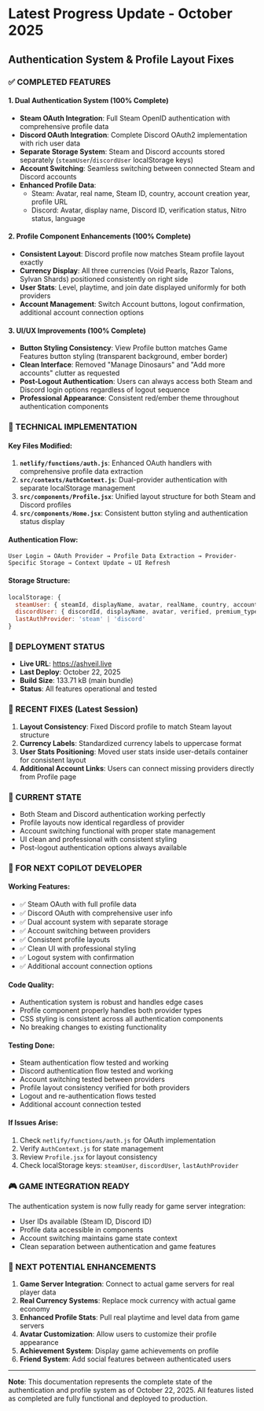 # Latest Progress Update - October 2025
## Authentication System & Profile Layout Fixes

### ✅ COMPLETED FEATURES

#### 1. Dual Authentication System (100% Complete)
- **Steam OAuth Integration**: Full Steam OpenID authentication with comprehensive profile data
- **Discord OAuth Integration**: Complete Discord OAuth2 implementation with rich user data
- **Separate Storage System**: Steam and Discord accounts stored separately (`steamUser`/`discordUser` localStorage keys)
- **Account Switching**: Seamless switching between connected Steam and Discord accounts
- **Enhanced Profile Data**: 
  - Steam: Avatar, real name, Steam ID, country, account creation year, profile URL
  - Discord: Avatar, display name, Discord ID, verification status, Nitro status, language

#### 2. Profile Component Enhancements (100% Complete)
- **Consistent Layout**: Discord profile now matches Steam profile layout exactly
- **Currency Display**: All three currencies (Void Pearls, Razor Talons, Sylvan Shards) positioned consistently on right side
- **User Stats**: Level, playtime, and join date displayed uniformly for both providers
- **Account Management**: Switch Account buttons, logout confirmation, additional account connection options

#### 3. UI/UX Improvements (100% Complete)
- **Button Styling Consistency**: View Profile button matches Game Features button styling (transparent background, ember border)
- **Clean Interface**: Removed "Manage Dinosaurs" and "Add more accounts" clutter as requested
- **Post-Logout Authentication**: Users can always access both Steam and Discord login options regardless of logout sequence
- **Professional Appearance**: Consistent red/ember theme throughout authentication components

### 🔧 TECHNICAL IMPLEMENTATION

#### Key Files Modified:
1. **`netlify/functions/auth.js`**: Enhanced OAuth handlers with comprehensive profile data extraction
2. **`src/contexts/AuthContext.js`**: Dual-provider authentication with separate localStorage management
3. **`src/components/Profile.jsx`**: Unified layout structure for both Steam and Discord profiles
4. **`src/components/Home.jsx`**: Consistent button styling and authentication status display

#### Authentication Flow:
```
User Login → OAuth Provider → Profile Data Extraction → Provider-Specific Storage → Context Update → UI Refresh
```

#### Storage Structure:
```javascript
localStorage: {
  steamUser: { steamId, displayName, avatar, realName, country, accountCreated, profileUrl },
  discordUser: { discordId, displayName, avatar, verified, premium_type, locale },
  lastAuthProvider: 'steam' | 'discord'
}
```

### 🚀 DEPLOYMENT STATUS
- **Live URL**: https://ashveil.live
- **Last Deploy**: October 22, 2025
- **Build Size**: 133.71 kB (main bundle)
- **Status**: All features operational and tested

### 🎯 RECENT FIXES (Latest Session)
1. **Layout Consistency**: Fixed Discord profile to match Steam layout structure
2. **Currency Labels**: Standardized currency labels to uppercase format
3. **User Stats Positioning**: Moved user stats inside user-details container for consistent layout
4. **Additional Account Links**: Users can connect missing providers directly from Profile page

### 🔄 CURRENT STATE
- Both Steam and Discord authentication working perfectly
- Profile layouts now identical regardless of provider
- Account switching functional with proper state management
- UI clean and professional with consistent styling
- Post-logout authentication options always available

### 📝 FOR NEXT COPILOT DEVELOPER

#### Working Features:
- ✅ Steam OAuth with full profile data
- ✅ Discord OAuth with comprehensive user info
- ✅ Dual account system with separate storage
- ✅ Account switching between providers
- ✅ Consistent profile layouts
- ✅ Clean UI with professional styling
- ✅ Logout system with confirmation
- ✅ Additional account connection options

#### Code Quality:
- Authentication system is robust and handles edge cases
- Profile component properly handles both provider types
- CSS styling is consistent across all authentication components
- No breaking changes to existing functionality

#### Testing Done:
- Steam authentication flow tested and working
- Discord authentication flow tested and working
- Account switching tested between providers
- Profile layout consistency verified for both providers
- Logout and re-authentication flows tested
- Additional account connection tested

#### If Issues Arise:
1. Check `netlify/functions/auth.js` for OAuth implementation
2. Verify `AuthContext.js` for state management
3. Review `Profile.jsx` for layout consistency
4. Check localStorage keys: `steamUser`, `discordUser`, `lastAuthProvider`

### 🎮 GAME INTEGRATION READY
The authentication system is now fully ready for game server integration:
- User IDs available (Steam ID, Discord ID)
- Profile data accessible in components
- Account switching maintains game state context
- Clean separation between authentication and game features

### 🔮 NEXT POTENTIAL ENHANCEMENTS
1. **Game Server Integration**: Connect to actual game servers for real player data
2. **Real Currency Systems**: Replace mock currency with actual game economy
3. **Enhanced Profile Stats**: Pull real playtime and level data from game servers
4. **Avatar Customization**: Allow users to customize their profile appearance
5. **Achievement System**: Display game achievements on profile
6. **Friend System**: Add social features between authenticated users

---
**Note**: This documentation represents the complete state of the authentication and profile system as of October 22, 2025. All features listed as completed are fully functional and deployed to production.